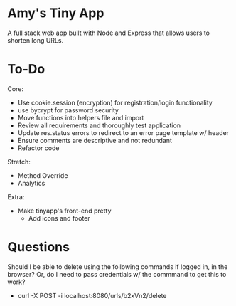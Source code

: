 # Amy's Tiny App 

A full stack web app built with Node and Express that allows users to shorten long URLs.


# To-Do

Core:
* Use cookie.session (encryption) for registration/login functionality
* use bycrypt for password security
* Move functions into helpers file and import
* Review all requirements and thoroughly test application
* Update res.status errors to redirect to an error page template w/ header
* Ensure comments are descriptive and not redundant
* Refactor code

Stretch:

* Method Override
* Analytics

Extra:
* Make tinyapp's front-end pretty
  * Add icons and footer


# Questions

Should I be able to delete using the following commands if logged in, in the browser? Or, do I need to pass credentials w/ the commmand to get this to work?

* curl -X POST -i localhost:8080/urls/b2xVn2/delete

